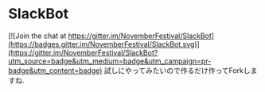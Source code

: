 # SlackBot

[![Join the chat at https://gitter.im/NovemberFestival/SlackBot](https://badges.gitter.im/NovemberFestival/SlackBot.svg)](https://gitter.im/NovemberFestival/SlackBot?utm_source=badge&utm_medium=badge&utm_campaign=pr-badge&utm_content=badge)
試しにやってみたいので作るだけ作ってForkしますね.
